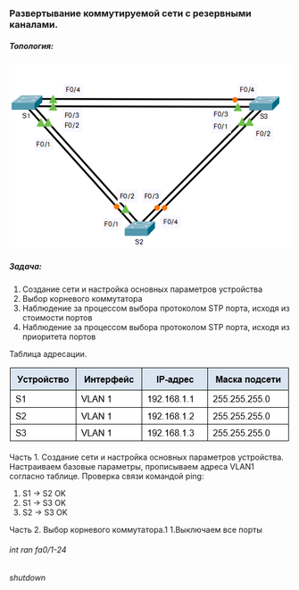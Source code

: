 ### **Развертывание коммутируемой сети с резервными каналами.**
##### Топология:
![Topolog](https://github.com/Cooler1213/Otus-Network/blob/e637821fc411fcf33bafe0ded539f1efd47f1972/Lab/STP/Topolog.png)
##### Задача:
1. Создание сети и настройка основных параметров устройства
2. Выбор корневого коммутатора
3. Наблюдение за процессом выбора протоколом STP порта, исходя из стоимости портов
4. Наблюдение за процессом выбора протоколом STP порта, исходя из приоритета портов

Таблица адресации.

![Tab](https://github.com/Cooler1213/Otus-Network/blob/92f2f776696c8c1a564fcc438d47240e14cc0cb5/Lab/STP/Tab.png)

Часть 1. Создание сети и настройка основных параметров устройства.
Настраиваем базовые параметры, прописываем адреса VLAN1 согласно таблице.
Проверка связи командой ping:
1. S1 -> S2  OK
2. S1 -> S3  OK
3. S2 -> S3  OK

Часть 2. Выбор корневого коммутатора.1
1.Выключаем все порты
###### int ran fa0/1-24 
###### shutdown
